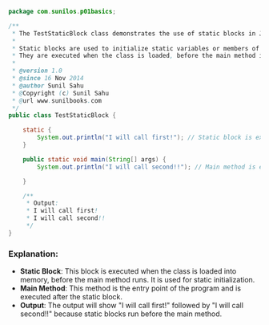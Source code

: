 ```java
package com.sunilos.p01basics;

/**
 * The TestStaticBlock class demonstrates the use of static blocks in Java.
 * 
 * Static blocks are used to initialize static variables or members of a class.
 * They are executed when the class is loaded, before the main method is called.
 * 
 * @version 1.0
 * @since 16 Nov 2014
 * @author Sunil Sahu
 * @Copyright (c) Sunil Sahu
 * @url www.sunilbooks.com
 */
public class TestStaticBlock {

    static {
        System.out.println("I will call first!"); // Static block is executed first
    }

    public static void main(String[] args) {
        System.out.println("I will call second!!"); // Main method is executed after static block

    }

    /**
     * Output:
     * I will call first! 
     * I will call second!!
     */
}
```

### Explanation:
- **Static Block**: This block is executed when the class is loaded into memory, before the main method runs. It is used for static initialization.
- **Main Method**: This method is the entry point of the program and is executed after the static block.
- **Output**: The output will show "I will call first!" followed by "I will call second!!" because static blocks run before the main method.
